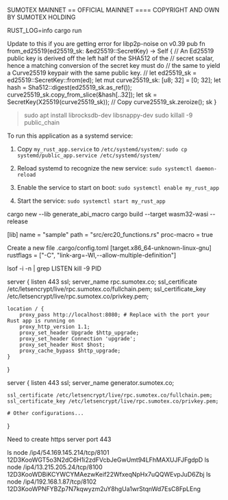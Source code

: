 SUMOTEX MAINNET
== OFFICIAL MAINNET ====
COPYRIGHT AND OWN BY SUMOTEX HOLDING


RUST_LOG=info cargo run

Update to this if you are getting error for libp2p-noise on v0.39
 pub fn from_ed25519(ed25519_sk: &ed25519::SecretKey) -> Self { 
     // An Ed25519 public key is derived off the left half of the SHA512 of the 
     // secret scalar, hence a matching conversion of the secret key must do 
     // the same to yield a Curve25519 keypair with the same public key. 
     // let ed25519_sk = ed25519::SecretKey::from(ed); 
     let mut curve25519_sk: [u8; 32] = [0; 32]; 
     let hash = Sha512::digest(ed25519_sk.as_ref()); 
     curve25519_sk.copy_from_slice(&hash[..32]); 
     let sk = SecretKey(X25519(curve25519_sk)); // Copy 
     curve25519_sk.zeroize(); 
     sk 
 } 

 > sudo apt install librocksdb-dev libsnappy-dev
 sudo killall -9 public_chain

 To run this application as a systemd service:

1. Copy `my_rust_app.service` to `/etc/systemd/system/`:
   `sudo cp systemd/public_app.service /etc/systemd/system/`

2. Reload systemd to recognize the new service:
   `sudo systemctl daemon-reload`

3. Enable the service to start on boot:
   `sudo systemctl enable my_rust_app`

4. Start the service:
   `sudo systemctl start my_rust_app`



cargo new --lib generate_abi_macro
cargo build --target wasm32-wasi --release


[lib]
name = "sample"
path = "src/erc20_functions.rs"
proc-macro = true


Create a new file .cargo/config.toml
[target.x86_64-unknown-linux-gnu]
rustflags = ["-C", "link-arg=-Wl,--allow-multiple-definition"]

lsof -i -n | grep LISTEN
kill -9 PID

server {
    listen 443 ssl;
    server_name rpc.sumotex.co;
    ssl_certificate /etc/letsencrypt/live/rpc.sumotex.co/fullchain.pem;
    ssl_certificate_key /etc/letsencrypt/live/rpc.sumotex.co/privkey.pem;

    location / {
        proxy_pass http://localhost:8080; # Replace with the port your Rust app is running on
        proxy_http_version 1.1;
        proxy_set_header Upgrade $http_upgrade;
        proxy_set_header Connection 'upgrade';
        proxy_set_header Host $host;
        proxy_cache_bypass $http_upgrade;
    }
}


server {
    listen 443 ssl;
    server_name generator.sumotex.co;

    ssl_certificate /etc/letsencrypt/live/rpc.sumotex.co/fullchain.pem;
    ssl_certificate_key /etc/letsencrypt/live/rpc.sumotex.co/privkey.pem;

    # Other configurations...
}


Need to create https server port 443


ls node /ip4/54.169.145.214/tcp/8101 12D3KooWGT5o3N2dC6H1i2zdFVcbJeGwUmt94LFhMAXUJFJFgdpD
ls node /ip4/13.215.205.24/tcp/8100 12D3KooWDBiKCYWCYMAezwKeif22WfxeqNpHx7uQQWEvpJuD6Zbj
ls node /ip4/192.168.1.87/tcp/8102 12D3KooWPNFYBZp7N7kqwyzm2uY8hgUa1wrStqnWd7EsC8FpLEng